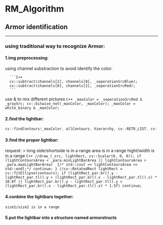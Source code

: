 # RM_Algorithm
## Armor identification
***
  ### using traditional way to recognize Armor:
  #### 1.img preprocessing:
  using channel substraction to avoid identify the color:
      
      ```C++
      cv::subtract(channels[2], channels[0], _seperationSrcBlue);
      cv::subtract(channels[0], channels[2], _seperationSrcRed);
      ```
      
  use & to mix different pictures
       ```C++
      _maxColor = _seperationSrcRed & _graySrc;
		cv::bitwise_not(_maxColor, _maxColor);
		_maxColor = white_binary & _maxColor;
     ```
     
  #### 2.find the lightbar:
  ```C++
  cv::findContours(_maxColor, allContours, hierarchy, cv::RETR_LIST, cv::CHAIN_APPROX_SIMPLE);//找轮廓
  ```
  #### 3.find the proper lightbar:
  request: > long side/shortside is in a range
           area is in a range 
	   hight/width is in a range
	  ```C++
	  //draw_(_src, lightRect, cv::Scalar(0, 0, 0));
			if (lightContoursArea < _para.minLightBarArea || lightContoursArea > _para.maxLightBarArea) 
			{/* std::cout << lightContoursArea << std::endl;*/ continue; }
			//cv::RotatedRect lightRect = cv::fitEllipse(contours);
			if (lightRect_par.br().y - lightRect_par.tl().y > (lightRect_par.br().x - lightRect_par.tl().x) * 10.0f ||
				lightRect_par.br().y - lightRect_par.tl().y < (lightRect_par.br().x - lightRect_par.tl().x) * 1.5f)
				continue;
	                      ```
	
#### 4.conbine the lightbars together:
	size1/size2 is in a range 
	
#### 5.put the lightbar into a structure named armorstructs

          
  

